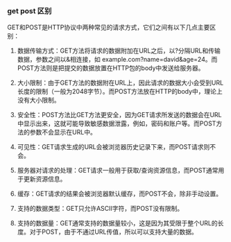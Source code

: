 ### get post 区别

GET和POST是HTTP协议中两种常见的请求方式，它们之间有以下几点主要区别：

1. 数据传输方式：GET方法将请求的数据附加在URL之后，以?分隔URL和传输数据，参数之间以&相连接，如 example.com?name=david&age=24。而POST方法则是把提交的数据放置在HTTP包的body中发送给服务器。

2. 大小限制：由于GET方法的数据附在URL上，因此请求的数据大小会受到URL长度的限制（一般为2048字节）。而POST方法放在HTTP的body中，理论上没有大小限制。

3. 安全性：POST方法比GET方法更安全，因为GET请求所发送的数据会在URL中显示出来，这就可能导致敏感数据泄露，例如，密码和账户等。而POST方法的参数不会显示在URL中。

4. 可见性：GET请求生成的URL会被浏览器历史记录下来，而POST请求则不会。

5. 服务器对请求的处理：GET请求一般用于获取/查询资源信息，而POST通常用于更新资源信息。

6. 缓存：GET请求的结果会被浏览器默认缓存，而POST不会，除非手动设置。

7. 支持的数据类型：GET只允许ASCII字符，而POST没有限制。

8. 支持的数据量：GET通常支持的数据量较小，这是因为其受限于整个URL的长度。对于POST，由于不通过URL传值，所以可以支持大量的数据。
